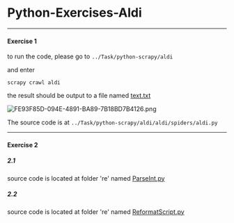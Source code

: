 # Python-Exercises-Aldi
---
#### Exercise 1

to run the code, please go to 
`../Task/python-scrapy/aldi`

and enter 

`scrapy crawl aldi`

the result should be output to a file named [text.txt](python-scrapy/aldi/text.txt)

![FE93F85D-094E-4891-BA89-7B18BD7B4126.png](:storage/16de6377-443b-49ea-9289-dc6552da1a67/89adb4b0.png)


The source code is at
`../Task/python-scrapy/aldi/aldi/spiders/aldi.py`

---
#### Exercise 2

##### 2.1

source code is located at folder 're' named [ParseInt.py](re/ParseInt.py)

##### 2.2

source code is located at folder 're' named [ReformatScript.py](re/ReformatScript.py)
